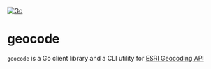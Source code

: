 [![Go](https://github.com/qba73/geocode/actions/workflows/go.yml/badge.svg?branch=main)](https://github.com/qba73/geocode/actions/workflows/go.yml)

# geocode

```geocode``` is a Go client library and a CLI utility for [ESRI Geocoding API](https://developers.arcgis.com/documentation/mapping-apis-and-services/search/)
